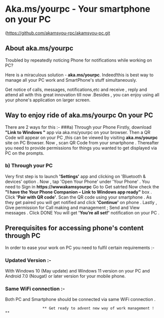 # Aka.ms/yourpc - Your smartphone on your PC

(https://github.com/akamsyou-rpc/akamsyou-pc.git
## About aka.ms/yourpc

Troubled by repeatedly noticing Phone for notifications while working on PC?

Here is a miraculous solution - **aka.ms/yourpc**. Indeed!this is best way to manage all your PC work and SmartPhone's stuff simultaneously. 

Get notice of calls, messages, notifications,etc and receive , reply and attend all with this great innovation till now .Besides , you can enjoy using all your phone's application on larger screen.


## Way to enjoy ride of aka.ms/yourpc On your PC

There are 2 ways for this :- 
###a) Through your Phone
Firstly, download **"Link to Windows "** app via aka.ms/yourpc on your browser.
Then a QR Code will appear on your PC ,this can be viewed by visiting **aka.ms/yourpc** site on PC Browser.
Now , scan QR Code from your smartphone .
Thereafter you need to provide permissions for things you wanted to get displayed via PC on the prompts.
 

### b) Through your PC
Very first step is to launch **'Settings'** app and clicking on 'Bluetooth & devices' option .
Now , tap 'Open Your Phone' under 'Your Phone' .
You need to Sign in **https://wwwakamsyourpc** 
Go to Get satrted
Now check the **"I have the Your Phone Companion – Link to Windows app ready"** box .
Click **'Pair with QR code'**.
Scan the QR code using your smartphone .
As they get paired you will get notified and click **'Continue'** on phone .
Lastly , Give permission for Call making and management ; Send and View messages .
Click DONE
You will get **'You’re all set!'** notification on your PC .

## Prerequisites for accessing phone's content through PC

In order to ease your work on PC you need to fulfil certain requirements :-

### Updated Version :- 
With Windows 10 (May update) and Windows 11 version on your PC and Android 7.0 (Nougat) or later version for your mobile phone.

### Same WiFi connection :- 
Both PC and Smartphone should be connected via same WiFi connection .

                                         
                     ** Get ready to advent new way of work management ! **
                                      








